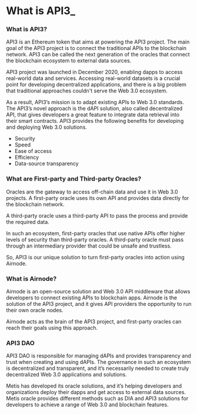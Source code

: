 # What is API3\_

### What is API3? <a href="#_1dzp8gm4br0c" id="_1dzp8gm4br0c"></a>

API3 is an Ethereum token that aims at powering the API3 project. The main goal of the API3 project is to connect the traditional APIs to the blockchain network. API3 can be called the next generation of the oracles that connect the blockchain ecosystem to external data sources.

API3 project was launched in December 2020, enabling dapps to access real-world data and services. Accessing real-world datasets is a crucial point for developing decentralized applications, and there is a big problem that traditional approaches couldn't serve the Web 3.0 ecosystem.

As a result, API3’s mission is to adapt existing APIs to Web 3.0 standards. The API3’s novel approach is the dAPI solution, also called decentralized API, that gives developers a great feature to integrate data retrieval into their smart contracts. API3 provides the following benefits for developing and deploying Web 3.0 solutions.

* Security
* Speed
* Ease of access
* Efficiency
* Data-source transparency

### What are First-party and Third-party Oracles? <a href="#_3bllq4c66u3a" id="_3bllq4c66u3a"></a>

Oracles are the gateway to access off-chain data and use it in Web 3.0 projects. A first-party oracle uses its own API and provides data directly for the blockchain network.

A third-party oracle uses a third-party API to pass the process and provide the required data.

In such an ecosystem, first-party oracles that use native APIs offer higher levels of security than third-party oracles. A third-party oracle must pass through an intermediary provider that could be unsafe and trustless.

So, API3 is our unique solution to turn first-party oracles into action using Airnode.

### What is Airnode? <a href="#_gk3qjp6dkyl" id="_gk3qjp6dkyl"></a>

Airnode is an open-source solution and Web 3.0 API middleware that allows developers to connect existing APIs to blockchain apps. Airnode is the solution of the API3 project, and it gives API providers the opportunity to run their own oracle nodes.

Airnode acts as the brain of the API3 project, and first-party oracles can reach their goals using this approach.

### API3 DAO <a href="#_49x7itkru737" id="_49x7itkru737"></a>

API3 DAO is responsible for managing dAPIs and provides transparency and trust when creating and using dAPIs. The governance in such an ecosystem is decentralized and transparent, and it’s necessarily needed to create truly decentralized Web 3.0 applications and solutions.

Metis has developed its oracle solutions, and it’s helping developers and organizations deploy their dapps and get access to external data sources. Metis oracle provides different methods such as DIA and API3 solutions for developers to achieve a range of Web 3.0 and blockchain features.
